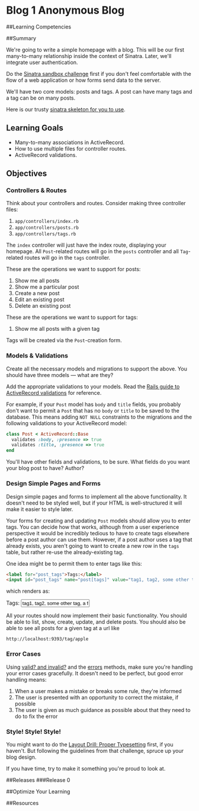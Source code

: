 # Blog 1 Anonymous Blog 
 
##Learning Competencies 

##Summary 

 We're going to write a simple homepage with a blog.  This will be our first many-to-many relationship inside the context of Sinatra.  Later, we'll integrate user authentication.

Do the [Sinatra sandbox challenge](/challenges/279) first if you don't feel comfortable with the flow of a web application or how forms send data to the server.

We'll have two core models: posts and tags.  A post can have many tags and a tag can be on many posts.

Here is our trusty [sinatra skeleton for you to use](http://cl.ly/2n3D2V0R0L2f).

## Learning Goals

- Many-to-many associations in ActiveRecord.
- How to use multiple files for controller routes.
- ActiveRecord validations.

## Objectives

### Controllers &amp; Routes

Think about your controllers and routes.  Consider making three controller files:

1. `app/controllers/index.rb`
2. `app/controllers/posts.rb`
3. `app/controllers/tags.rb`

The `index` controller will just have the index route, displaying your homepage.  All `Post`-related routes will go in the `posts` controller and all `Tag`-related routes will go in the `tags` controller.

These are the operations we want to support for posts:

1. Show me all posts
2. Show me a particular post
3. Create a new post
4. Edit an existing post
5. Delete an existing post

These are the operations we want to support for tags:

1. Show me all posts with a given tag

Tags will be created via the `Post`-creation form.

### Models &amp; Validations

Create all the necessary models and migrations to support the above.  You should have three models &mdash; what are they?

Add the appropriate validations to your models.  Read the [Rails guide to ActiveRecord validations](http://guides.rubyonrails.org/active_record_validations_callbacks.html) for reference.

For example, if your `Post` model has `body` and `title` fields, you probably don't want to permit a `Post` that has no `body` or `title` to be saved to the database.  This means adding `NOT NULL` constraints to the migrations and the following validations to your ActiveRecord model:

```ruby
class Post < ActiveRecord::Base
  validates :body, :presence => true
  validates :title, :presence => true
end
```

You'll have other fields and validations, to be sure.  What fields do you want your blog post to have?  Author?

### Design Simple Pages and Forms

Design simple pages and forms to implement all the above functionality.  It doesn't need to be styled well, but if your HTML is well-structured it will make it easier to style later.

Your forms for creating and updating `Post` models should allow you to enter tags.  You can decide how that works, although from a user experience perspective it would be incredibly tedious to have to create tags elsewhere before a post author can use them.  However, if a post author uses a tag that already exists, you aren't going to want to create a new row in the `tags` table, but rather re-use the already-existing tag.

One idea might be to permit them to enter tags like this:

```html
<label for="post_tags">Tags:</label>
<input id="post_tags" name="post[tags]" value="tag1, tag2, some other tag, a fourth tag">
```

which renders as:

<label for="post_tags">Tags:</label>
<input id="post_tags" name="post[tags]" value="tag1, tag2, some other tag, a fourth tag" class="span4">

All your routes should now implement their basic functionality.  You should be able to list, show, create, update, and delete posts.  You should also be able to see all posts for a given tag at a url like

```text
http://localhost:9393/tag/apple
```

### Error Cases

Using [valid? and invalid?](http://guides.rubyonrails.org/active_record_validations_callbacks.html#valid-and-invalid) and the [errors](http://guides.rubyonrails.org/active_record_validations_callbacks.html#validations_overview-errors) methods, make sure you're handling your error cases gracefully.  It doesn't need to be perfect, but good error handling means:

1. When a user makes a mistake or breaks some rule, they're informed
2. The user is presented with an opportunity to correct the mistake, if possible
3. The user is given as much guidance as possible about that they need to do to fix the error

### Style!  Style!  Style!

You might want to do the [Layout Drill: Proper Typesetting](http://socrates.devbootcamp.com/challenges/286) first, if you haven't.  But following the guidelines from that challenge, spruce up your blog design.

If you have time, try to make it something you're proud to look at. 

##Releases
###Release 0 

##Optimize Your Learning 

##Resources